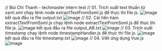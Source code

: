 // Bùi Chí Thanh - techmaster intern test
// 01. Trích xuất text thuần từ ssml.xml
chạy lệnh node extractTextFromSsml.js để thực thi file js.
![image](https://github.com/user-attachments/assets/369a7242-e556-44fd-b3a9-c3b5834f652c)
kết quả đầu ra file output.txt
![image](https://github.com/user-attachments/assets/74cadc8e-8d04-4b25-8430-e85dba558bf2)
// 02. Cải tiến hàm extractTextFromSsml.js
chạy lệnh node extractTextFromSsml.js để thực thi file js.
![image](https://github.com/user-attachments/assets/f5aa366e-e278-469c-8b82-3cb8711467be)
kết quả đầu ra file output_AB.txt
![image](https://github.com/user-attachments/assets/ae7be317-3b18-432c-8e9a-a6e84349fa07)
// 03. Trích xuất timestamp
chạy lệnh node timestampHandler.js để thực thi file js.
![image](https://github.com/user-attachments/assets/2dbaef1c-f532-4def-8353-10a805376e59)
kết quả đầu ra file timestamp.txt
![image](https://github.com/user-attachments/assets/8f2d6dcc-f0bb-4f4b-8dfd-3b4ea0d5a8fa)
// 04. Viết ứng dụng Vue.js
![image](https://github.com/user-attachments/assets/fb94dc65-8474-4397-a78d-b2576917cbcc)
